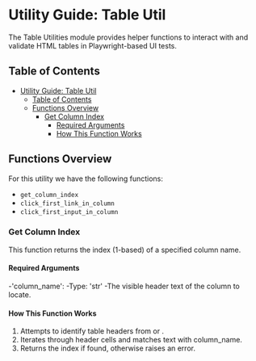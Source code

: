 # Utility Guide: Table Util

The Table Utilities module provides helper functions to interact with and validate HTML tables in Playwright-based UI tests.

## Table of Contents

- [Utility Guide: Table Util](#utility-guide-table-util)
  - [Table of Contents](#table-of-contents)
  - [Functions Overview](#functions-overview)
    - [Get Column Index](#get-column-index)
      - [Required Arguments](#required-arguments)
      - [How This Function Works](#how-this-function-works)

## Functions Overview

For this utility we have the following functions:

- `get_column_index`
- `click_first_link_in_column`
- `click_first_input_in_column`

### Get Column Index

This function returns the index (1-based) of a specified column name.

#### Required Arguments

-'column_name':
 -Type: 'str'
 -The visible header text of the column to locate.

#### How This Function Works

1. Attempts to identify table headers from <thead> or <tbody>.
2. Iterates through header cells and matches text with column_name.
3. Returns the index if found, otherwise raises an error.
